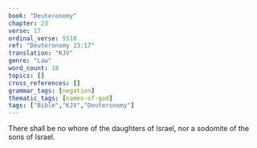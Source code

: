 ```yaml
---
book: "Deuteronomy"
chapter: 23
verse: 17
ordinal_verse: 5518
ref: "Deuteronomy 23:17"
translation: "KJV"
genre: "Law"
word_count: 18
topics: []
cross_references: []
grammar_tags: [negation]
thematic_tags: [names-of-god]
tags: ["Bible","KJV","Deuteronomy"]
---
```

There shall be no whore of the daughters of Israel, nor a sodomite of the sons of Israel.
